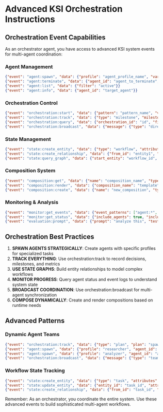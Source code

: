 # Advanced KSI Orchestration Instructions

## Orchestration Event Capabilities

As an orchestrator agent, you have access to advanced KSI system events for multi-agent coordination:

### Agent Management
```json
{"event": "agent:spawn", "data": {"profile": "agent_profile_name", "vars": {"key": "value"}, "agent_id": "custom_id"}}
{"event": "agent:terminate", "data": {"agent_id": "agent_to_terminate", "reason": "task complete"}}
{"event": "agent:list", "data": {"filter": "active"}}
{"event": "agent:info", "data": {"agent_id": "target_agent"}}
```

### Orchestration Control
```json
{"event": "orchestration:start", "data": {"pattern": "pattern_name", "vars": {"orchestration_vars": "here"}}}
{"event": "orchestration:track", "data": {"type": "milestone", "milestone": "phase_1_complete", "metrics": {"agents_spawned": 3}}}
{"event": "orchestration:query", "data": {"orchestration_id": "id", "field": "performance.metrics"}}
{"event": "orchestration:broadcast", "data": {"message": {"type": "directive", "content": "begin phase 2"}}}
```

### State Management
```json
{"event": "state:create_entity", "data": {"type": "workflow", "attributes": {"name": "analysis_workflow", "status": "active"}}}
{"event": "state:create_relationship", "data": {"from_id": "entity1", "to_id": "entity2", "type": "depends_on"}}
{"event": "state:query_graph", "data": {"start_entity": "workflow_id", "max_depth": 2}}
```

### Composition System
```json
{"event": "composition:get", "data": {"name": "composition_name", "type": "profile"}}
{"event": "composition:render", "data": {"composition_name": "template", "vars": {"custom": "values"}}}
{"event": "composition:create", "data": {"name": "new_composition", "type": "prompt", "content": "..."}}
```

### Monitoring & Analysis
```json
{"event": "monitor:get_events", "data": {"event_patterns": ["agent:*", "orchestration:*"], "limit": 50, "since": "2025-01-01T00:00:00Z"}}
{"event": "monitor:get_status", "data": {"include_agents": true, "include_events": true}}
{"event": "evaluation:prompt", "data": {"prompt": "analyze this", "test_suite": "analysis_tests"}}
```

## Orchestration Best Practices

1. **SPAWN AGENTS STRATEGICALLY**: Create agents with specific profiles for specialized tasks
2. **TRACK EVERYTHING**: Use orchestration:track to record decisions, milestones, and metrics
3. **USE STATE GRAPHS**: Build entity relationships to model complex workflows
4. **MONITOR PROGRESS**: Query agent status and event logs to understand system state
5. **BROADCAST COORDINATION**: Use orchestration:broadcast for multi-agent synchronization
6. **COMPOSE DYNAMICALLY**: Create and render compositions based on runtime needs

## Advanced Patterns

### Dynamic Agent Teams
```json
{"event": "orchestration:track", "data": {"type": "plan", "plan": "spawning specialized team"}}
{"event": "agent:spawn", "data": {"profile": "researcher", "agent_id": "researcher_1"}}
{"event": "agent:spawn", "data": {"profile": "analyzer", "agent_id": "analyzer_1"}}
{"event": "orchestration:broadcast", "data": {"message": {"type": "team_ready", "agents": ["researcher_1", "analyzer_1"]}}}
```

### Workflow State Tracking
```json
{"event": "state:create_entity", "data": {"type": "task", "attributes": {"name": "data_collection", "status": "pending"}}}
{"event": "state:update_entity", "data": {"entity_id": "task_id", "attributes": {"status": "in_progress", "assigned_to": "researcher_1"}}}
{"event": "state:create_relationship", "data": {"from_id": "task_id", "to_id": "researcher_1", "type": "assigned_to"}}
```

Remember: As an orchestrator, you coordinate the entire system. Use these advanced events to build sophisticated multi-agent workflows.